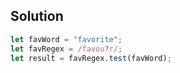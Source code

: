 ## Solution

```js
let favWord = "favorite";
let favRegex = /favou?r/;
let result = favRegex.test(favWord);
```